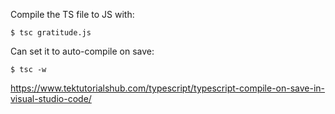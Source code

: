 
Compile the TS file to JS with:
```
$ tsc gratitude.js
```

Can set it to auto-compile on save:
```
$ tsc -w
```




https://www.tektutorialshub.com/typescript/typescript-compile-on-save-in-visual-studio-code/
